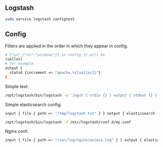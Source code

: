 Logstash
-

````sh
sudo service logstash configtest
````

## Config

Filters are applied in the order in which they appear in config.

````sh
# {"ua":{"os":"windows"}} in config it will be
[ua][os]
# for example
output {
  statsd {increment => "apache.%{[ua][os]}"}
}
````

Simple test:

````sh
/opt/logstash/bin/logstash -e 'input { stdin {} } output { stdout {} }'

````

Simple elasticsearch config:

````sh
input { file { path => "/tmp/logstash.txt" } } output { elasticsearch { hosts => ["localhost:9200"] } }
````
````sh
/opt/logstash/bin/logstash -f /etc/logstash/conf.d/my.conf
````

Nginx conf:

````sh
input { file { path => "/var/log/nginx/access.log" } } output { elasticsearch { hosts => ["localhost:9200"] index => "nginx" } }
````
